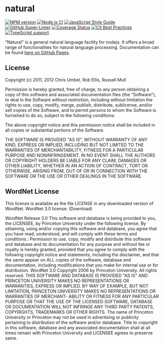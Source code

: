 # natural

[![NPM version](https://img.shields.io/npm/v/natural.svg)](https://www.npmjs.com/package/natural)
[![Node.js CI](https://github.com/NaturalNode/natural/workflows/Node.js%20CI/badge.svg)](https://github.com/marketplace/actions/setup-node-js-environment)
[![JavaScript Style Guide](https://img.shields.io/badge/code_style-standard-brightgreen.svg)](https://standardjs.com)
[![GitHub Super-Linter](https://github.com/NaturalNode/natural/workflows/Lint%20Code%20Base/badge.svg)](https://github.com/marketplace/actions/super-linter)
[![Coverage Status](https://coveralls.io/repos/github/NaturalNode/natural/badge.svg?branch=master)](https://coveralls.io/github/NaturalNode/natural?branch=master)
[![CII Best Practices](https://bestpractices.coreinfrastructure.org/projects/4651/badge)](https://bestpractices.coreinfrastructure.org/projects/4651)
[![TypeScript support](https://img.shields.io/badge/TypeScript-007ACC?style=for-the-badge&logo=typescript&logoColor=white)](https://www.typescriptlang.org/)

"Natural" is a general natural language facility for nodejs. It offers a broad range of functionalities for natural language processing. Documentation can be found [here on GitHub Pages](https://naturalnode.github.io/natural/).


## License

Copyright (c) 2011, 2012 Chris Umbel, Rob Ellis, Russell Mull

Permission is hereby granted, free of charge, to any person obtaining a copy
of this software and associated documentation files (the "Software"), to deal
in the Software without restriction, including without limitation the rights
to use, copy, modify, merge, publish, distribute, sublicense, and/or sell
copies of the Software, and to permit persons to whom the Software is
furnished to do so, subject to the following conditions:

The above copyright notice and this permission notice shall be included in
all copies or substantial portions of the Software.

THE SOFTWARE IS PROVIDED "AS IS", WITHOUT WARRANTY OF ANY KIND, EXPRESS OR
IMPLIED, INCLUDING BUT NOT LIMITED TO THE WARRANTIES OF MERCHANTABILITY,
FITNESS FOR A PARTICULAR PURPOSE AND NONINFRINGEMENT. IN NO EVENT SHALL THE
AUTHORS OR COPYRIGHT HOLDERS BE LIABLE FOR ANY CLAIM, DAMAGES OR OTHER
LIABILITY, WHETHER IN AN ACTION OF CONTRACT, TORT OR OTHERWISE, ARISING FROM,
OUT OF OR IN CONNECTION WITH THE SOFTWARE OR THE USE OR OTHER DEALINGS IN
THE SOFTWARE.

## WordNet License

This license is available as the file LICENSE in any downloaded version of WordNet.
WordNet 3.0 license: (Download)

WordNet Release 3.0 This software and database is being provided to you, the
LICENSEE, by Princeton University under the following license. By obtaining,
using and/or copying this software and database, you agree that you have read,
understood, and will comply with these terms and conditions.: Permission to use,
copy, modify and distribute this software and database and its documentation for
any purpose and without fee or royalty is hereby granted, provided that you
agree to comply with the following copyright notice and statements, including
the disclaimer, and that the same appear on ALL copies of the software, database
and documentation, including modifications that you make for internal use or for
distribution. WordNet 3.0 Copyright 2006 by Princeton University. All rights
reserved. THIS SOFTWARE AND DATABASE IS PROVIDED "AS IS" AND PRINCETON
UNIVERSITY MAKES NO REPRESENTATIONS OR WARRANTIES, EXPRESS OR IMPLIED. BY WAY OF
EXAMPLE, BUT NOT LIMITATION, PRINCETON UNIVERSITY MAKES NO REPRESENTATIONS OR
WARRANTIES OF MERCHANT- ABILITY OR FITNESS FOR ANY PARTICULAR PURPOSE OR THAT
THE USE OF THE LICENSED SOFTWARE, DATABASE OR DOCUMENTATION WILL NOT INFRINGE
ANY THIRD PARTY PATENTS, COPYRIGHTS, TRADEMARKS OR OTHER RIGHTS. The name of
Princeton University or Princeton may not be used in advertising or publicity
pertaining to distribution of the software and/or database. Title to copyright
in this software, database and any associated documentation shall at all times
remain with Princeton University and LICENSEE agrees to preserve same.

